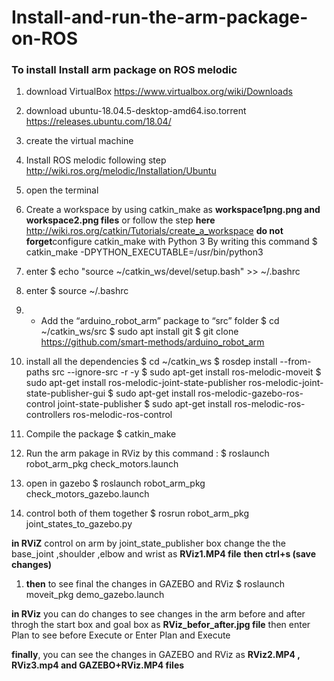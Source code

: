 # Install-and-run-the-arm-package-on-ROS
 ### To install Install  arm package on ROS melodic
 1. download VirtualBox 
https://www.virtualbox.org/wiki/Downloads 

1. download ubuntu-18.04.5-desktop-amd64.iso.torrent  https://releases.ubuntu.com/18.04/
1. create the virtual machine
1. Install ROS melodic following step http://wiki.ros.org/melodic/Installation/Ubuntu
1. open the terminal 
1. Create a workspace by using catkin_make as **workspace1png.png and workspace2.png files** or follow the step **here** http://wiki.ros.org/catkin/Tutorials/create_a_workspace
 **do not forget**configure catkin_make with Python 3  By writing this command $ catkin_make -DPYTHON_EXECUTABLE=/usr/bin/python3
1. enter $ echo "source ~/catkin_ws/devel/setup.bash" >> ~/.bashrc
1. enter $ source ~/.bashrc
1. - Add the “arduino_robot_arm” package to “src” folder
	$ cd ~/catkin_ws/src
	$ sudo apt install git
	$ git clone https://github.com/smart-methods/arduino_robot_arm 

1. install all the dependencies 
	$ cd ~/catkin_ws
	$ rosdep install --from-paths src --ignore-src -r -y
	$ sudo apt-get install ros-melodic-moveit
	$ sudo apt-get install ros-melodic-joint-state-publisher ros-melodic-joint-state-publisher-gui
	$ sudo apt-get install ros-melodic-gazebo-ros-control joint-state-publisher
	$ sudo apt-get install ros-melodic-ros-controllers ros-melodic-ros-control
1. Compile the package
     $ catkin_make
1. Run the arm pakage in RViz by  this command :
$ roslaunch robot_arm_pkg check_motors.launch
1. open in gazebo 
$ roslaunch robot_arm_pkg check_motors_gazebo.launch
1. control both of them together
$ rosrun robot_arm_pkg joint_states_to_gazebo.py

**in RViZ**
 control on arm by joint_state_publisher box
change the the base_joint ,shoulder ,elbow and wrist  as **RViz1.MP4 file**
**then ctrl+s (save changes)**

1. **then** to see final the changes in GAZEBO and RViz 
$ roslaunch moveit_pkg demo_gazebo.launch
 
**in RViz** you can do changes to  see changes in the arm before and after throgh the start box and goal box as **RViz_befor_after.jpg file** 
then enter Plan to see before Execute or Enter Plan and Execute
 
**finally**, you can see the changes in GAZEBO and RViz as **RViz2.MP4 , RViz3.mp4  and GAZEBO+RViz.MP4 files**
